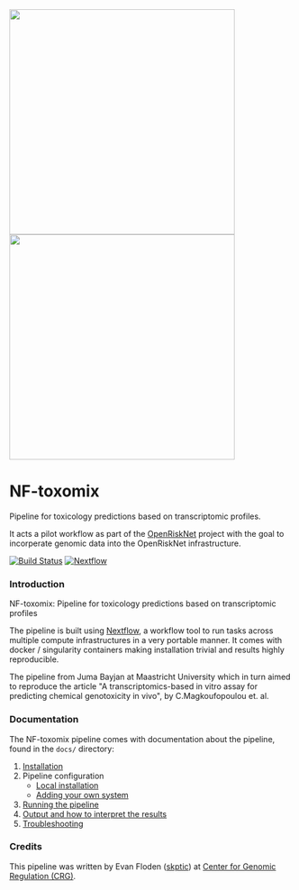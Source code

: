 <img src="https://raw.githubusercontent.com/skptic/nf-toxomix/master/assets/toxomix_logo.png" width="400">

<img src="https://raw.githubusercontent.com/skptic/nf-toxomix/master/assets/orn_logo.png" width="400">


# NF-toxomix
Pipeline for toxicology predictions based on transcriptomic profiles.

It acts a pilot workflow as part of the [OpenRiskNet](https://openrisknet.org/) project with the goal to incorperate genomic data into the OpenRiskNet infrastructure.

[![Build Status](https://travis-ci.org/skptic/NF-toxomix.svg?branch=master)](https://travis-ci.org/skptic/NF-toxomix)
[![Nextflow](https://img.shields.io/badge/nextflow-%E2%89%A50.24.0-brightgreen.svg)](https://www.nextflow.io/)


### Introduction
NF-toxomix: Pipeline for toxicology predictions based on transcriptomic profiles

The pipeline is built using [Nextflow](https://www.nextflow.io), a workflow tool to run tasks across multiple compute infrastructures in a very portable manner. It comes with docker / singularity containers making installation trivial and results highly reproducible.

The pipeline from Juma Bayjan at Maastricht University which in turn aimed to reproduce the article "A transcriptomics-based in vitro assay for predicting chemical genotoxicity in vivo", by C.Magkoufopoulou et. al.


### Documentation
The NF-toxomix pipeline comes with documentation about the pipeline, found in the `docs/` directory:

1. [Installation](docs/installation.md)
2. Pipeline configuration
    * [Local installation](docs/configuration/local.md)
    * [Adding your own system](docs/configuration/adding_your_own.md)
3. [Running the pipeline](docs/usage.md)
4. [Output and how to interpret the results](docs/output.md)
5. [Troubleshooting](docs/troubleshooting.md)

### Credits
This pipeline was written by Evan Floden ([skptic](https://github.com/skptic)) at [Center for Genomic Regulation (CRG)](http://www.crg.eu).
